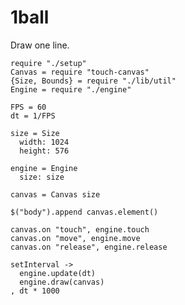 1ball
====

Draw one line.

    require "./setup"
    Canvas = require "touch-canvas"
    {Size, Bounds} = require "./lib/util"
    Engine = require "./engine"

    FPS = 60
    dt = 1/FPS

    size = Size
      width: 1024
      height: 576

    engine = Engine
      size: size

    canvas = Canvas size

    $("body").append canvas.element()

    canvas.on "touch", engine.touch
    canvas.on "move", engine.move
    canvas.on "release", engine.release

    setInterval ->
      engine.update(dt)
      engine.draw(canvas)
    , dt * 1000
